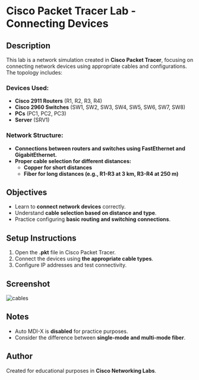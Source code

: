 # Cisco Packet Tracer Lab - Connecting Devices

## Description
This lab is a network simulation created in **Cisco Packet Tracer**, focusing on connecting network devices using appropriate cables and configurations. The topology includes:

### Devices Used:
- **Cisco 2911 Routers** (R1, R2, R3, R4)
- **Cisco 2960 Switches** (SW1, SW2, SW3, SW4, SW5, SW6, SW7, SW8)
- **PCs** (PC1, PC2, PC3)
- **Server** (SRV1)

### Network Structure:
- **Connections between routers and switches using FastEthernet and GigabitEthernet.**
- **Proper cable selection for different distances:**
  - **Copper for short distances**
  - **Fiber for long distances (e.g., R1-R3 at 3 km, R3-R4 at 250 m)**

## Objectives
- Learn to **connect network devices** correctly.
- Understand **cable selection based on distance and type**.
- Practice configuring **basic routing and switching connections**.

## Setup Instructions
1. Open the **.pkt** file in Cisco Packet Tracer.
2. Connect the devices using **the appropriate cable types**.
3. Configure IP addresses and test connectivity.

## Screenshot
![cables](https://github.com/user-attachments/assets/add57d1f-f672-447f-abfa-0db462b81147)

## Notes
- Auto MDI-X is **disabled** for practice purposes.
- Consider the difference between **single-mode and multi-mode fiber**.

## Author
Created for educational purposes in **Cisco Networking Labs**.
